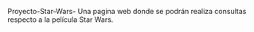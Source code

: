 Proyecto-Star-Wars-
Una pagina web donde se podrán realiza consultas respecto a la película Star Wars.
